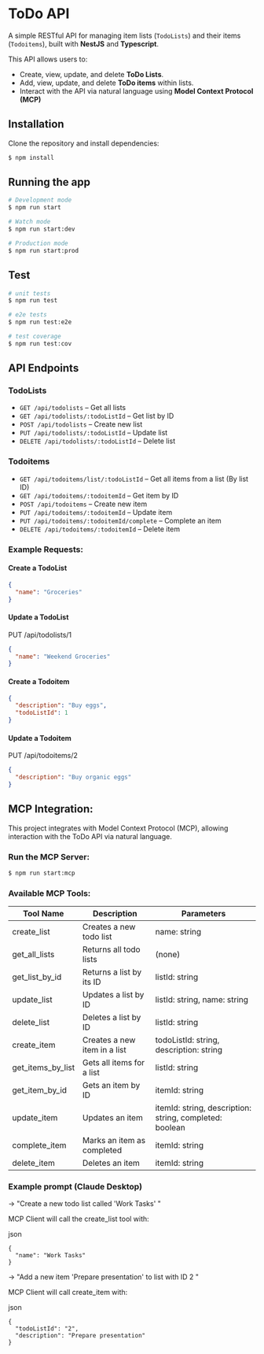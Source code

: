 # ToDo API

A simple RESTful API for managing item lists (`TodoLists`) and their items (`Todoitems`), built with **NestJS** and **Typescript**.

This API allows users to:

- Create, view, update, and delete **ToDo Lists**.
- Add, view, update, and delete **ToDo items** within lists.
- Interact with the API via natural language using **Model Context Protocol (MCP)**

## Installation

Clone the repository and install dependencies:

```bash
$ npm install
```

## Running the app

```bash
# Development mode
$ npm run start

# Watch mode
$ npm run start:dev

# Production mode
$ npm run start:prod
```

## Test

```bash
# unit tests
$ npm run test

# e2e tests
$ npm run test:e2e

# test coverage
$ npm run test:cov
```

## API Endpoints

### TodoLists

- `GET /api/todolists` – Get all lists
- `GET /api/todolists/:todoListId` – Get list by ID
- `POST /api/todolists` – Create new list
- `PUT /api/todolists/:todoListId` – Update list
- `DELETE /api/todolists/:todoListId` – Delete list

### Todoitems

- `GET /api/todoitems/list/:todoListId` – Get all items from a list (By list ID)
- `GET /api/todoitems/:todoitemId` – Get item by ID
- `POST /api/todoitems` – Create new item
- `PUT /api/todoitems/:todoitemId` – Update item
- `PUT /api/todoitems/:todoitemId/complete` – Complete an item
- `DELETE /api/todoitems/:todoitemId` – Delete item

### Example Requests:

#### Create a TodoList

```json
{
  "name": "Groceries"
}
```

#### Update a TodoList

PUT /api/todolists/1

```json
{
  "name": "Weekend Groceries"
}
```

#### Create a Todoitem

```json
{
  "description": "Buy eggs",
  "todoListId": 1
}
```

#### Update a Todoitem

PUT /api/todoitems/2

```json
{
  "description": "Buy organic eggs"
}
```

## MCP Integration:

This project integrates with Model Context Protocol (MCP), allowing interaction with the ToDo API via natural language.

### Run the MCP Server:

```bash
$ npm run start:mcp
```

### Available MCP Tools:

| Tool Name         | Description                  | Parameters                                              |
| ----------------- | ---------------------------- | ------------------------------------------------------- |
| create_list       | Creates a new todo list      | name: string                                            |
| get_all_lists     | Returns all todo lists       | (none)                                                  |
| get_list_by_id    | Returns a list by its ID     | listId: string                                          |
| update_list       | Updates a list by ID         | listId: string, name: string                            |
| delete_list       | Deletes a list by ID         | listId: string                                          |
| create_item       | Creates a new item in a list | todoListId: string, description: string                 |
| get_items_by_list | Gets all items for a list    | listId: string                                          |
| get_item_by_id    | Gets an item by ID           | itemId: string                                          |
| update_item       | Updates an item              | itemId: string, description: string, completed: boolean |
| complete_item     | Marks an item as completed   | itemId: string                                          |
| delete_item       | Deletes an item              | itemId: string                                          |

### Example prompt (Claude Desktop)

-> "Create a new todo list called 'Work Tasks' "

MCP Client will call the create_list tool with:

json

```
{
  "name": "Work Tasks"
}
```

-> "Add a new item 'Prepare presentation' to list with ID 2 "

MCP Client will call create_item with:

json

```
{
  "todoListId": "2",
  "description": "Prepare presentation"
}
```
